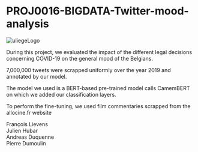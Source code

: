# PROJ0016-BIGDATA-Twitter-mood-analysis

![uliegeLogo](https://www.uliege.be/upload/docs/image/png/2019-01/uliege_faculte_sciencesappliquees_logo_cmjn_pos.png)  

During this project, we evaluated the impact of the different legal decisions concerning COVID-19 on the general mood of the Belgians.

7,000,000 tweets were scrapped uniformly over the year 2019 and annotated by our model.

The model we used is a BERT-based pre-trained model calls CamemBERT on which we added our classification layers. 

To perform the fine-tuning, we used film commentaries scrapped from the allocine.fr website 


François Lievens \
Julien Hubar\
Andreas Duquenne\
Pierre Dumoulin

